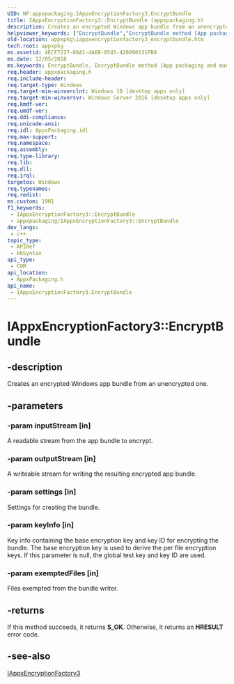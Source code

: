 ```yaml
---
UID: NF:appxpackaging.IAppxEncryptionFactory3.EncryptBundle
title: IAppxEncryptionFactory3::EncryptBundle (appxpackaging.h)
description: Creates an encrypted Windows app bundle from an unencrypted one.
helpviewer_keywords: ["EncryptBundle","EncryptBundle method [App packaging and management]","EncryptBundle method [App packaging and management]","IAppxEncryptionFactory3 interface","IAppxEncryptionFactory3 interface [App packaging and management]","EncryptBundle method","IAppxEncryptionFactory3.EncryptBundle","IAppxEncryptionFactory3::EncryptBundle","appxpackaging/IAppxEncryptionFactory3::EncryptBundle","appxpkg.iappxencryptionfactory3_encryptbundle"]
old-location: appxpkg\iappxencryptionfactory3_encryptbundle.htm
tech.root: appxpkg
ms.assetid: 4ECF7227-08A1-4AEB-8545-420090131FB8
ms.date: 12/05/2018
ms.keywords: EncryptBundle, EncryptBundle method [App packaging and management], EncryptBundle method [App packaging and management],IAppxEncryptionFactory3 interface, IAppxEncryptionFactory3 interface [App packaging and management],EncryptBundle method, IAppxEncryptionFactory3.EncryptBundle, IAppxEncryptionFactory3::EncryptBundle, appxpackaging/IAppxEncryptionFactory3::EncryptBundle, appxpkg.iappxencryptionfactory3_encryptbundle
req.header: appxpackaging.h
req.include-header: 
req.target-type: Windows
req.target-min-winverclnt: Windows 10 [desktop apps only]
req.target-min-winversvr: Windows Server 2016 [desktop apps only]
req.kmdf-ver: 
req.umdf-ver: 
req.ddi-compliance: 
req.unicode-ansi: 
req.idl: AppxPackaging.idl
req.max-support: 
req.namespace: 
req.assembly: 
req.type-library: 
req.lib: 
req.dll: 
req.irql: 
targetos: Windows
req.typenames: 
req.redist: 
ms.custom: 19H1
f1_keywords:
 - IAppxEncryptionFactory3::EncryptBundle
 - appxpackaging/IAppxEncryptionFactory3::EncryptBundle
dev_langs:
 - c++
topic_type:
 - APIRef
 - kbSyntax
api_type:
 - COM
api_location:
 - AppxPackaging.h
api_name:
 - IAppxEncryptionFactory3.EncryptBundle
---
```


# IAppxEncryptionFactory3::EncryptBundle


## -description

Creates an encrypted Windows app bundle from an unencrypted one.

## -parameters

### -param inputStream [in]

A readable stream from the app bundle to encrypt.

### -param outputStream [in]

A writeable stream for writing the resulting encrypted app bundle.

### -param settings [in]

Settings for creating the bundle.

### -param keyInfo [in]

Key info containing the base encryption key and key ID for encrypting the bundle. The base encryption key is used to derive the per file encryption keys. If this parameter is null, the global test key and key ID are used.

### -param exemptedFiles [in]

Files exempted from the bundle writer.

## -returns

If this method succeeds, it returns <b>S_OK</b>. Otherwise, it returns an <b>HRESULT</b> error code.

## -see-also

<a href="/windows/desktop/api/appxpackaging/nn-appxpackaging-iappxencryptionfactory3">IAppxEncryptionFactory3</a>